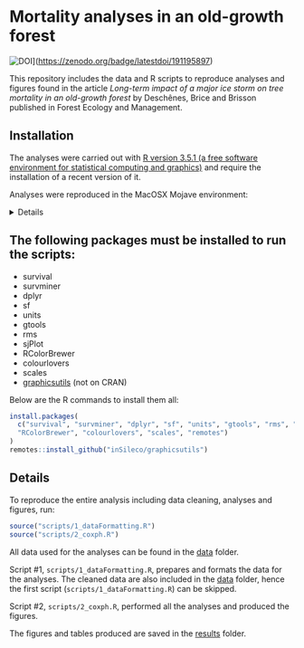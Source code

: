 # Mortality analyses in an old-growth forest

![DOI](https://zenodo.org/badge/191195897.svg)](https://zenodo.org/badge/latestdoi/191195897)

This repository includes the data and R scripts to reproduce analyses and figures found in the article *Long-term impact of a major ice storm on tree mortality in an old-growth forest* by Deschênes, Brice and Brisson published in Forest Ecology and Management.


## Installation

The analyses were carried out with [R version 3.5.1 (a free software environment for statistical computing and graphics)](https://www.r-project.org/) and require the installation of a recent version of it.

Analyses were reproduced in the MacOSX Mojave environment:

<details>
R version 3.5.1 (2018-07-02)
Platform: x86_64-apple-darwin18.0.0 (64-bit)
Running under: macOS  10.14.4

Matrix products: default
BLAS: /System/Library/Frameworks/Accelerate.framework/Versions/A/Frameworks/vecLib.framework/Versions/A/libBLAS.dylib
LAPACK: /System/Library/Frameworks/Accelerate.framework/Versions/A/Frameworks/vecLib.framework/Versions/A/libLAPACK.dylib

locale:
[1] en_CA.UTF-8/en_CA.UTF-8/en_CA.UTF-8/C/en_CA.UTF-8/en_CA.UTF-8

attached base packages:
[1] stats     graphics  grDevices utils     datasets  methods   base     

other attached packages:
 [1] units_0.6-1         sf_0.7-1            graphicsutils_1.2-1 scales_1.0.0       
 [5] colourlovers_0.2.2  RColorBrewer_1.1-2  rms_5.1-3           SparseM_1.77       
 [9] Hmisc_4.2-0         Formula_1.2-3       lattice_0.20-35     sjPlot_2.6.1       
[13] survminer_0.4.3     ggpubr_0.2          magrittr_1.5        ggplot2_3.1.0      
[17] survival_2.42-3     dplyr_0.7.8         gtools_3.8.1       

loaded via a namespace (and not attached):
 [1] TH.data_1.0-9       minqa_1.2.4         colorspace_1.4-0    class_7.3-14       
 [5] modeltools_0.2-22   ggridges_0.5.1      sjlabelled_1.0.14   estimability_1.3   
 [9] snakecase_0.9.2     htmlTable_1.13.1    base64enc_0.1-3     rstudioapi_0.9.0   
[13] glmmTMB_0.2.2.0     MatrixModels_0.4-1  mvtnorm_1.0-8       coin_1.2-2         
[17] codetools_0.2-15    splines_3.5.1       mnormt_1.5-5        knitr_1.21         
[21] sjmisc_2.7.6        bayesplot_1.6.0     jsonlite_1.6        nloptr_1.2.1       
[25] ggeffects_0.7.0     broom_0.5.0         km.ci_0.5-2         cluster_2.0.7-1    
[29] png_0.1-7           compiler_3.5.1      sjstats_0.17.2      emmeans_1.3.0      
[33] backports_1.1.3     assertthat_0.2.0    Matrix_1.2-14       lazyeval_0.2.1     
[37] acepack_1.4.1       htmltools_0.3.6     quantreg_5.36       tools_3.5.1        
[41] bindrcpp_0.2.2      coda_0.19-2         gtable_0.2.0        glue_1.3.0         
[45] Rcpp_1.0.0          nlme_3.1-137        psych_1.8.10        xfun_0.4           
[49] stringr_1.3.1       lme4_1.1-19         XML_3.98-1.16       stringdist_0.9.5.1
[53] polspline_1.1.13    MASS_7.3-50         zoo_1.8-4           hms_0.4.2          
[57] parallel_3.5.1      sandwich_2.5-0      pwr_1.2-2           TMB_1.7.15         
[61] yaml_2.2.0          gridExtra_2.3       KMsurv_0.1-5        rpart_4.1-13       
[65] latticeExtra_0.6-28 stringi_1.2.4       e1071_1.7-0         checkmate_1.9.1    
[69] spData_0.2.9.4      rlang_0.3.1         pkgconfig_2.0.2     purrr_0.2.5        
[73] prediction_0.3.6    bindr_0.1.1         htmlwidgets_1.3     cmprsk_2.2-7       
[77] tidyselect_0.2.5    plyr_1.8.4          R6_2.3.0            multcomp_1.4-8     
[81] DBI_1.0.0           pillar_1.3.1        haven_1.1.2         foreign_0.8-70     
[85] withr_2.1.2         nnet_7.3-12         tibble_2.0.1        modelr_0.1.2       
[89] crayon_1.3.4        survMisc_0.5.5      grid_3.5.1          data.table_1.12.0  
[93] forcats_0.3.0       classInt_0.2-3      digest_0.6.18       xtable_1.8-3       
[97] tidyr_0.8.2         stats4_3.5.1        munsell_0.5.0     
</details>

## The following packages must be installed to run the scripts:

- survival
- survminer
- dplyr
- sf
- units
- gtools
- rms
- sjPlot
- RColorBrewer
- colourlovers
- scales
- [graphicsutils](https://github.com/inSileco/graphicsutils) (not on CRAN)

Below are the R commands to install them all:

```R
install.packages(
  c("survival", "survminer", "dplyr", "sf", "units", "gtools", "rms", "sjPlot",
  "RColorBrewer", "colourlovers", "scales", "remotes")
)
remotes::install_github("inSileco/graphicsutils")
```

## Details

To reproduce the entire analysis including data cleaning, analyses and figures, run:

```R
source("scripts/1_dataFormatting.R")
source("scripts/2_coxph.R")
```

All data used for the analyses can be found in the [data](https://github.com/mhBrice/mortality_Muir/tree/master/data) folder.

Script #1, `scripts/1_dataFormatting.R`, prepares and formats the data for the analyses. The cleaned data are also included in the [data](https://github.com/mhBrice/mortality_Muir/tree/master/data) folder, hence the first script (`scripts/1_dataFormatting.R`) can be skipped.

Script #2, `scripts/2_coxph.R`, performed all the analyses and produced the figures.

The figures and tables produced are saved in the [results](https://github.com/mhBrice/mortality_Muir/tree/master/results) folder.
